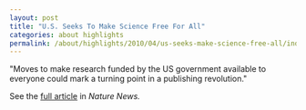 ```yaml
---
layout: post
title: "U.S. Seeks To Make Science Free For All"
categories: about highlights
permalink: /about/highlights/2010/04/us-seeks-make-science-free-all/index.html
---
```

<p>"Moves to make research funded by the US government available to everyone could mark a turning point in a publishing revolution." &nbsp;</p><p>See the&nbsp;<a href="http://www.nature.com/news/2010/100407/full/464822a.html" target="_blank">full article</a>&nbsp;in <em>Nature News.</em></p>